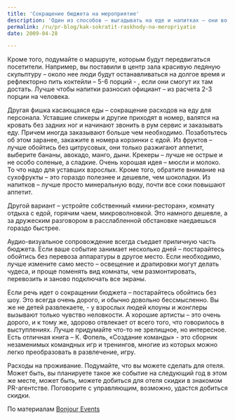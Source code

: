 ```yaml
---
title: 'Сокращение бюджета на мероприятие'
description: 'Один из способов – выгадывать на еде и напитках – они во многом программируют поведение посетителей мероприятия. Чем меньше будет коктейлей, тем меньше люди съедят – ведь коктейли раздражают аппетит.'
permalink: /ru/pr-blog/kak-sokratit-raskhody-na-meropriyatie
date: 2009-04-28

---
```


Кроме того, подумайте о маршруте, которым будут передвигаться посетители. Например, вы поставили в центр зала красивую ледяную скульптуру – около нее люди будут останавливаться на долгое время и рефлекторно пить коктейли – 5-6 порций - , если они смогут их там достать. Лучше чтобы напитки разносил официант – из расчета 2-3 порции на человека.

Другая фишка касающаяся еды – сокращение расходов на еду для персонала. Уставшие спикеры и другие приходят в номер, валятся на кровать без задних ног и начинают звонить в рум сервис и  заказывать еду. Причем иногда заказывают больше чем необходимо. Позаботьтесь об этом заранее, закажите в номера корзинки с едой. Из фруктов – лучше обойтись без цитрусовых, они только разжигают аппетит, выберите бананы, авокадо, манго, дыни. Крекеры – лучше не острые и не особо соленые, а сладкие. Очень хорошая идея – мюсли и молоко. То что надо для уставших взрослых. Кроме того, обратите внимание на сухофрукты – это гораздо полезнее и дешевле, чем шоколадки. Из напитков – лучше просто минеральную воду, почти все соки повышают аппетит.

Другой вариант – устройте собственный «мини-ресторан», комнату отдыха с едой, горячим чаем, микроволновкой. Это намного дешевле, а за дружеским разговором в расслабленной обстановке наедаешься гораздо быстрее.

Аудио-визуальное сопровождение всегда съедает приличную часть бюджета. Если ваше событие занимает несколько дней – постарайтесь обойтись без перевоза аппаратуры в другое место. Если необходимо, лучше измените само место – освещение и драпировки могут делать чудеса, и проще поменять вид комнаты, чем размонтировать, перевозить и заново подключать все экраны.

Если речь идет о сокращении бюджета – постарайтесь обойтись без шоу. Это всегда очень дорого, и обычно довольно бессмысленно. Вы же не детей развлекаете,  - у взрослых людей клоуны и жонглеры вызывают только чувство неловкости. А хорошие артисты – это очень дорого, и к тому же, здорово отвлекает от всего того, что говорилось  в выступлениях. Лучше придумайте что-то не зрелищное, но интересное. Есть отличная книга – К. Фопель, «Создание команды» - это сборник незаменимых командных игр и тренингов, многие из которых можно легко преобразовать в развлечение, игру.

Расходы на проживание. Подумайте, что вы можете сделать для отеля. Может быть, вы планируете такое же событие на следующий год в этом же месте, может быть, можете добиться для отеля скидки  в знакомом PR-агентстве. Поговорите с управляющим, возможно, удастся добиться скидки.

По материалам <a href="http://www.bonjourevents.com/thefreshtips/2009/4/17/more-simple-conference-budget-savers.html"> Bonjour Events </a>

